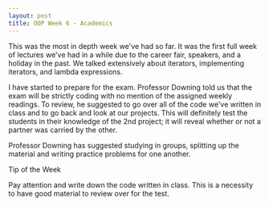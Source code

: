 ```yaml
---
layout: post
title: OOP Week 6 - Academics
---
```


This was the most in depth week we've had so far. It was the first full week of lectures we've had in a while due to the career fair, speakers, and a holiday in the past. We talked extensively about iterators, implementing iterators, and lambda expressions.

I have started to prepare for the exam. Professor Downing told us that the exam will be strictly coding with no mention of the assigned weekly readings. To review, he suggested to go over all of the code we've written in class and to go back and look at our projects. This will definitely test the students in their knowledge of the 2nd project; it will reveal whether or not a partner was carried by the other.

Professor Downing has suggested studying in groups, splitting up the material and writing practice problems for one another. 

Tip of the Week

Pay attention and write down the code written in class. This is a necessity to have good material to review over for the test.
